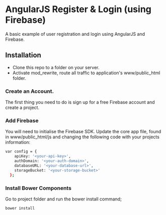 # AngularJS Register & Login (using Firebase)

A basic example of user registration and login using AngularJS and Firebase.

## Installation
* Clone this repo to a folder on your server.
* Activate mod_rewrite, route all traffic to application's www/public_html folder.

### Create an Account.
The first thing you need to do is sign up for a free Firebase account and create a project.

### Add Firebase
You will need to initialise the Firebase SDK. Update the core app file, found in www/public_html/js and changing the following code with your projects information:

```bash
var config = {
    apiKey: '<your-api-key>',
    authDomain: '<your-auth-domain>',
    databaseURL: '<your-database-url>',
    storageBucket: '<your-storage-bucket>'
  };
```

### Install Bower Components
Go to project folder and run the bower install command;

```bash
bower install
```

